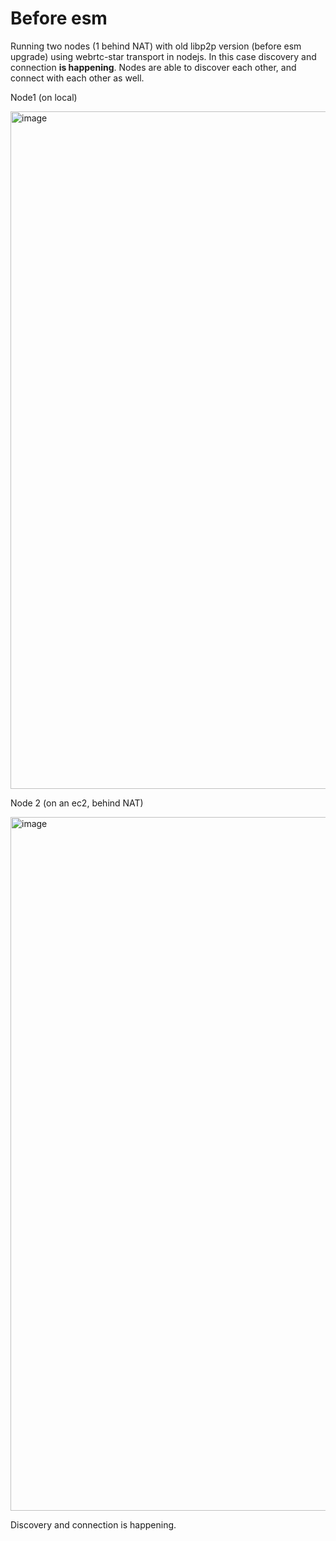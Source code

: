 # Before esm

Running two nodes (1 behind NAT) with old libp2p version (before esm upgrade) using webrtc-star transport in nodejs. In this case discovery and connection **is happening**. Nodes are able to discover each other, and connect with each other as well.

Node1 (on local)

<img width="1084" alt="image" src="https://user-images.githubusercontent.com/33264364/196118293-63665315-8765-48d2-9c84-8f798ae41bbd.png">

Node 2 (on an ec2, behind NAT)

<img width="1110" alt="image" src="https://user-images.githubusercontent.com/33264364/196118354-159f46c7-9ad6-4748-a7ca-9bb1d4b1b298.png">

Discovery and connection is happening.